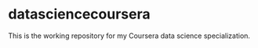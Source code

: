 datasciencecoursera
===================

This is the working repository for my Coursera data science specialization.
